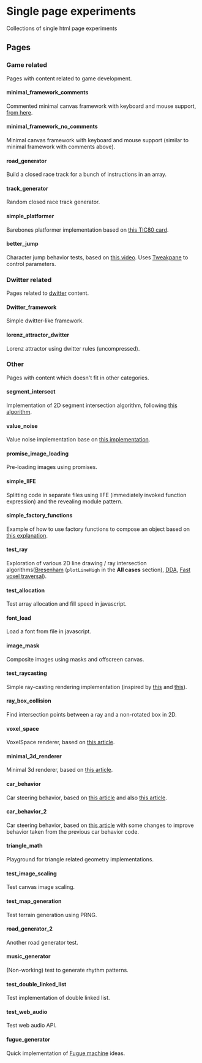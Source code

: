 # Single page experiments

Collections of single html page experiments

## Pages

### Game related

Pages with content related to game development.

#### minimal_framework_comments

Commented minimal canvas framework with keyboard and mouse support, [from here](https://twitter.com/MaximeEuziere/status/1257783623316656130).

#### minimal_framework_no_comments

Minimal canvas framework with keyboard and mouse support (similar to minimal framework with comments above).

#### road_generator

Build a closed race track for a bunch of instructions in an array.

#### track_generator

Random closed race track generator.

#### simple_platformer

Barebones platformer implementation based on [this TIC80 card](https://tic80.com/play?cart=366).

#### better_jump

Character jump behavior tests, based on [this video](https://youtu.be/hG9SzQxaCm8). Uses [Tweakpane](https://cocopon.github.io/tweakpane/) to control parameters.

### Dwitter related

Pages related to [dwitter](https://www.dwitter.net/) content.

#### Dwitter_framework

Simple dwitter-like framework.

#### lorenz_attractor_dwitter

Lorenz attractor using dwitter rules (uncompressed).

### Other

Pages with content which doesn't fit in other categories.

#### segment_intersect

Implementation of 2D segment intersection algorithm, following [this algorithm](https://stackoverflow.com/questions/563198/how-do-you-detect-where-two-line-segments-intersect/565282#565282).

#### value_noise

Value noise implementation base on [this implementation](https://www.ronja-tutorials.com/2018/09/08/value-noise.html).

#### promise_image_loading

Pre-loading images using promises.

#### simple_IIFE

Splitting code in separate files using IIFE (immediately invoked function expression) and the revealing module pattern.

#### simple_factory_functions

Example of how to use factory functions to compose an object based on [this explanation](https://medium.com/javascript-scene/javascript-factory-functions-with-es6-4d224591a8b1).

#### test_ray

Exploration of various 2D line drawing / ray intersection algorithms([Bresenham](https://en.wikipedia.org/wiki/Bresenham%27s_line_algorithm) (`plotLineHigh` in the __All cases__ section), [DDA](https://medium.com/@Heyshubham/dda-line-drawing-algorithm-1cd9334516bf), [Fast voxel traversal](http://www.cse.yorku.ca/~amana/research/grid.pdf)).

#### test_allocation

Test array allocation and fill speed in javascript.

#### font_load

Load a font from file in javascript.

#### image_mask

Composite images using masks and offscreen canvas.

#### test_raycasting

Simple ray-casting rendering implementation (inspired by [this](https://technomancy.us/193) and [this](http://www.playfuljs.com/a-first-person-engine-in-265-lines/)).

#### ray_box_collision

Find intersection points between a ray and a non-rotated box in 2D.

#### voxel_space

VoxelSpace renderer, based on [this article](https://github.com/s-macke/VoxelSpace).

#### minimal_3d_renderer

Minimal 3d renderer, based on [this article](https://cantelope.org/tiny_3D/).

#### car_behavior

Car steering behavior, based on [this article](http://engineeringdotnet.blogspot.com/2010/04/simple-2d-car-physics-in-games.html) and also [this article](http://kidscancode.org/godot_recipes/2d/car_steering/).

#### car_behavior_2

Car steering behavior, based on [this article](https://github.com/nesbox/TIC-80/wiki/Driving-Model) with some changes to improve behavior taken from the previous car behavior code.

#### triangle_math

Playground for triangle related geometry implementations.

#### test_image_scaling

Test canvas image scaling.

#### test_map_generation

Test terrain generation using PRNG.

#### road_generator_2

Another road generator test.

#### music_generator

(Non-working) test to generate rhythm patterns.

#### test_double_linked_list

Test implementation of double linked list.

#### test_web_audio

Test web audio API.

#### fugue_generator

Quick implementation of [Fugue machine](https://alexandernaut.com/fuguemachine/) ideas.
